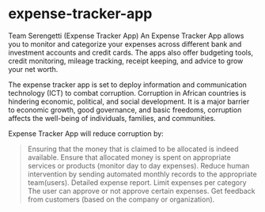 # expense-tracker-app
Team Serengetti (Expense Tracker App)
An Expense Tracker App allows you to monitor and categorize your expenses across different bank and investment accounts and credit cards. The apps also offer budgeting tools, credit monitoring, mileage tracking, receipt keeping, and advice to grow your net worth.

The expense tracker app is set to deploy information and communication technology (ICT) to combat corruption. Corruption in African countries is hindering economic, political, and social development. It is a major barrier to economic growth, good governance, and basic freedoms, corruption affects the well-being of individuals, families, and communities. 

Expense Tracker App will reduce corruption by:
>Ensuring that the money that is claimed to be allocated is indeed available.
>Ensure that allocated money is spent on appropriate services or products (monitor day to day expenses).
>Reduce human intervention by sending automated monthly records to the appropriate team(users).
>Detailed expense report.
>Limit expenses per category
>The user can approve or not approve certain expenses.
>Get feedback from customers (based on the company or organization).

 


